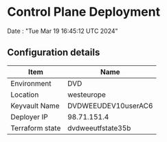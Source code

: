 # Control Plane Deployment #

Date : "Tue Mar 19 16:45:12 UTC 2024"

## Configuration details ##

| Item                    | Name                 |
| ----------------------- | -------------------- |
| Environment             | DVD         |
| Location                | westeurope              |
| Keyvault Name           | DVDWEEUDEV10userAC6                                 |
| Deployer IP             | 98.71.151.4                                         |
| Terraform state         | dvdweeutfstate35b                          |

